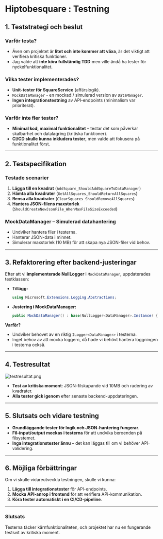 ﻿# Hiptobesquare : Testning

## 1. Teststrategi och beslut

### Varför testa?
- Även om projektet är **litet och inte kommer att växa**, är det viktigt att verifiera kritiska funktioner.
- Jag valde att **inte köra fullständig TDD** men ville ändå ha tester för nyckelfunktionalitet.

### Vilka tester implementerades?
- **Unit-tester för SquareService** (affärslogik).
- `MockDataManager` - en mockad / simulerad version av `DataManager`.
- **Ingen integrationstestning** av API-endpoints (minimalism var prioriterat).

### Varför inte fler tester?
- **Minimal kod, maximal funktionalitet** – testar det som påverkar skalbarhet och datalagring (kritiska funktioner).
- **CI/CD skulle kunna inkludera tester**, men valde att fokusera på funktionalitet först.

---

## 2. Testspecifikation

### **Testade scenarier**
1. **Lägga till en kvadrat** (`AddSquare_ShouldAddSquareToDataManager`)
2. **Hämta alla kvadrater** (`GetAllSquares_ShouldReturnAllSquares`)
3. **Rensa alla kvadrater** (`ClearSquares_ShouldRemoveAllSquares`)
4. **Hantera JSON-filens maxstorlek** (`ShouldCreateNewJsonFile_WhenMaxFileSizeExceeded`)

### **MockDataManager – Simulerad datahantering**
- Undviker hantera filer i testerna.
- Hanterar JSON-data i minnet.
- Simulerar maxstorlek (10 MB) för att skapa nya JSON-filer vid behov.

---

## 3. Refaktorering efter backend-justeringar

Efter att vi **implementerade NullLogger** i `MockDataManager`, uppdaterades testklassen:

- **Tillägg:**
  ```csharp
  using Microsoft.Extensions.Logging.Abstractions;
  ```
- **Justering i MockDataManager:**
  ```csharp
  public MockDataManager() : base(NullLogger<DataManager>.Instance) {}
  ```

**Varför?**  
- Undviker behovet av en riktig `ILogger<DataManager>` i testerna.  
- Inget behov av att mocka loggern, då hade vi behövt hantera loggningen i testerna också.

---

## 4. Testresultat

![testresultat.png](img.png)

- **Test av kritiska moment**: JSON-filskapande vid 10MB och radering av kvadrater.
- **Alla tester gick igenom** efter senaste backend-uppdateringen.

---

## 5. Slutsats och vidare testning

- **Grundläggande tester för logik och JSON-hantering fungerar**.
- **Fil-input/output mockas i testerna** för att undvika beroenden på filsystemet.
- **Inga integrationstester ännu** – det kan läggas till om vi behöver API-validering.

---

## 6. Möjliga förbättringar

Om vi skulle vidareutveckla testningen, skulle vi kunna:
1. **Lägga till integrationstester** för API-endpoints.
2. **Mocka API-anrop i frontend** för att verifiera API-kommunikation.
3. **Köra tester automatiskt i en CI/CD-pipeline**.

---

### Slutsats
Testerna täcker kärnfunktionaliteten, och projektet har nu en fungerande testsvit av kritiska moment.